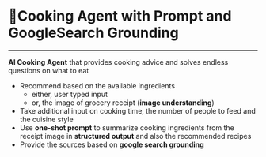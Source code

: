 # &#127859;Cooking Agent with Prompt and GoogleSearch Grounding
---

**AI Cooking Agent** that provides cooking advice and solves endless questions on what to eat
- Recommend based on the available ingredients
    - either, user typed input
    - or, the image of grocery receipt (**image understanding**)
- Take additional input on cooking time, the number of people to feed and the cuisine style
- Use **one-shot prompt** to summarize cooking ingredients from the receipt image in **structured output** and also the recommended recipes 
- Provide the sources based on **google search grounding**
